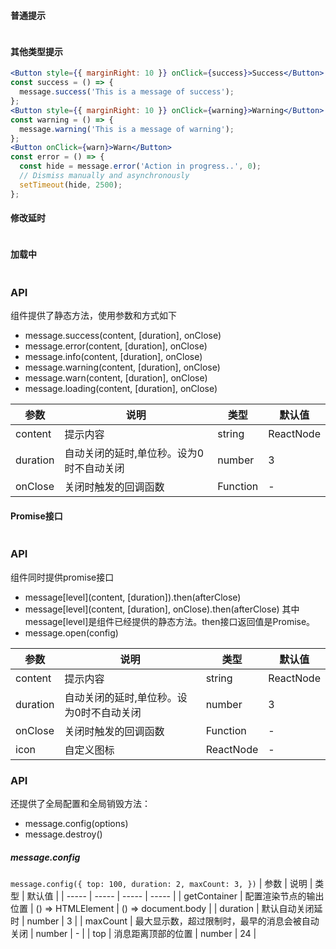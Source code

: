 
#### **普通提示**

```jsx

```

#### **其他类型提示**

```jsx
<Button style={{ marginRight: 10 }} onClick={success}>Success</Button>
const success = () => {
  message.success('This is a message of success');
};
<Button style={{ marginRight: 10 }} onClick={warning}>Warning</Button>
const warning = () => {
  message.warning('This is a message of warning');
};
<Button onClick={warn}>Warn</Button>
const error = () => {
  const hide = message.error('Action in progress..', 0);
  // Dismiss manually and asynchronously
  setTimeout(hide, 2500);
};
```

#### **修改延时**

```jsx

```

#### **加载中**

```jsx
```

### API

组件提供了静态方法，使用参数和方式如下
- message.success(content, [duration], onClose)
- message.error(content, [duration], onClose)
- message.info(content, [duration], onClose)
- message.warning(content, [duration], onClose)
- message.warn(content, [duration], onClose)
- message.loading(content, [duration], onClose)

| 参数 | 说明 | 类型 | 默认值 |
| ----- | ----- | ----- | ----- |
| content | 提示内容 | string|ReactNode | - |
| duration | 自动关闭的延时,单位秒。设为0时不自动关闭 | number | 3 |
| onClose | 关闭时触发的回调函数 | Function | - |

#### **Promise接口**

```jsx
```

### API

组件同时提供promise接口
- message[level](content, [duration]).then(afterClose)
- message[level](content, [duration], onClose).then(afterClose)
其中message[level]是组件已经提供的静态方法。then接口返回值是Promise。
- message.open(config)

| 参数 | 说明 | 类型 | 默认值 |
| ----- | ----- | ----- | ----- |
| content | 提示内容 | string|ReactNode | - |
| duration | 自动关闭的延时,单位秒。设为0时不自动关闭 | number | 3 |
| onClose | 关闭时触发的回调函数 | Function | - |
| icon | 自定义图标 | ReactNode | - |

### API
还提供了全局配置和全局销毁方法：
- message.config(options)
- message.destroy()

##### message.config

`
message.config({
  top: 100,
  duration: 2,
  maxCount: 3,
})
`
| 参数 | 说明 | 类型 | 默认值 |
| ----- | ----- | ----- | ----- |
| getContainer | 配置渲染节点的输出位置 | () => HTMLElement | () => document.body |
| duration | 默认自动关闭延时 | number | 3 |
| maxCount | 最大显示数，超过限制时，最早的消息会被自动关闭 | number | - |
| top | 消息距离顶部的位置 | number | 24 |

